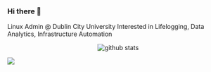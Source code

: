 ### Hi there 👋

Linux Admin @ Dublin City University
Interested in Lifelogging, Data Analytics, Infrastructure Automation

<p  align="center">
  <!-- <img src="https://visitor-badge.glitch.me/badge?page_id=gruunday" alt="visitor count"/></br> -->
  <img src="https://github-readme-stats.vercel.app/api/?username=gruunday&show_icons=true&title_color=fffffff&icon_color=000000&text_color=000000" alt="github stats"/></br>
</p>
<a href="https://github.com/anuraghazra/github-readme-stats">
  <img align="center" src="https://github-readme-stats.vercel.app/api/top-langs/?username=sebaf96&layout=compact&theme=gotham" />
</a>


<!--
**gruunday/gruunday** is a ✨ _special_ ✨ repository because its `README.md` (this file) appears on your GitHub profile.

Here are some ideas to get you started:

- 🔭 I’m currently working on ...
- 🌱 I’m currently learning ...
- 👯 I’m looking to collaborate on ...
- 🤔 I’m looking for help with ...
- 💬 Ask me about ...
- 📫 How to reach me: ...
- 😄 Pronouns: ...
- ⚡ Fun fact: ...
-->
